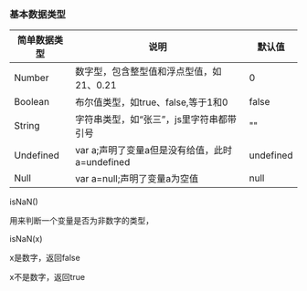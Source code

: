 ### 基本数据类型

| 简单数据类型 | 说明                                           | 默认值    |
| ------------ | ---------------------------------------------- | --------- |
| Number       | 数字型，包含整型值和浮点型值，如21、0.21       | 0         |
| Boolean      | 布尔值类型，如true、false,等于1和0             | false     |
| String       | 字符串类型，如“张三”，js里字符串都带引号       | ""        |
| Undefined    | var a;声明了变量a但是没有给值，此时a=undefined | undefined |
| Null         | var a=null;声明了变量a为空值                   | null      |

isNaN()

用来判断一个变量是否为非数字的类型，

isNaN(x)

x是数字，返回false

x不是数字，返回true